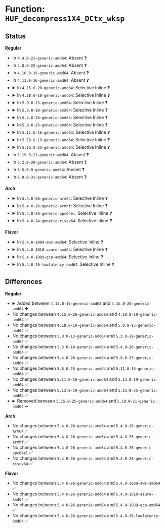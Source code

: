 # Function: <code>HUF_decompress1X4_DCtx_wksp</code>

## Status
<b>Regular</b>
<ul>
<li>
In <code>4.4.0-21-generic-amd64</code>: Absent ❓
</li>
<li>
In <code>4.8.0-22-generic-amd64</code>: Absent ❓
</li>
<li>
In <code>4.10.0-19-generic-amd64</code>: Absent ❓
</li>
<li>
In <code>4.13.0-16-generic-amd64</code>: Absent ❓
</li>
<li>
<details>
<summary>In <code>4.15.0-20-generic-amd64</code>: Selective Inline ❓</summary>

```c
size_t HUF_decompress1X4_DCtx_wksp(HUF_DTable * DCtx, void * dst, size_t dstSize, const void * cSrc, size_t cSrcSize, void * workspace, size_t workspaceSize)
```

```json
{
  "name": "HUF_decompress1X4_DCtx_wksp",
  "collision_type": "Unique Global",
  "inline_type": "Selective",
  "funcs": [
    {
      "addr": 18446744071583763541,
      "name": "HUF_decompress1X4_DCtx_wksp",
      "external": true,
      "loc": "lib/zstd/huf_decompress.c:692",
      "file": "lib/zstd/huf_decompress.c",
      "inline": "not declared, inlined",
      "caller_inline": [
        "lib/zstd/huf_decompress.c:HUF_decompress1X_DCtx_wksp"
      ],
      "caller_func": []
    }
  ],
  "symbols": [
    {
      "addr": 18446744071583760112,
      "name": "HUF_decompress1X4_DCtx_wksp",
      "section": ".text",
      "bind": "STB_GLOBAL",
      "size": 1217
    }
  ]
}
```
</details>
</li>
<li>
<details>
<summary>In <code>4.18.0-10-generic-amd64</code>: Selective Inline ❓</summary>

```c
size_t HUF_decompress1X4_DCtx_wksp(HUF_DTable * DCtx, void * dst, size_t dstSize, const void * cSrc, size_t cSrcSize, void * workspace, size_t workspaceSize)
```

```json
{
  "name": "HUF_decompress1X4_DCtx_wksp",
  "collision_type": "Unique Global",
  "inline_type": "Selective",
  "funcs": [
    {
      "addr": 18446744071583979232,
      "name": "HUF_decompress1X4_DCtx_wksp",
      "external": true,
      "loc": "lib/zstd/huf_decompress.c:692",
      "file": "lib/zstd/huf_decompress.c",
      "inline": "not declared, inlined",
      "caller_inline": [
        "lib/zstd/huf_decompress.c:HUF_decompress1X_DCtx_wksp"
      ],
      "caller_func": []
    }
  ],
  "symbols": [
    {
      "addr": 18446744071583977968,
      "name": "HUF_decompress1X4_DCtx_wksp",
      "section": ".text",
      "bind": "STB_GLOBAL",
      "size": 126
    }
  ]
}
```
</details>
</li>
<li>
<details>
<summary>In <code>5.0.0-13-generic-amd64</code>: Selective Inline ❓</summary>

```c
size_t HUF_decompress1X4_DCtx_wksp(HUF_DTable * DCtx, void * dst, size_t dstSize, const void * cSrc, size_t cSrcSize, void * workspace, size_t workspaceSize)
```

```json
{
  "name": "HUF_decompress1X4_DCtx_wksp",
  "collision_type": "Unique Global",
  "inline_type": "Selective",
  "funcs": [
    {
      "addr": 18446744071584060368,
      "name": "HUF_decompress1X4_DCtx_wksp",
      "external": true,
      "loc": "lib/zstd/huf_decompress.c:692",
      "file": "lib/zstd/huf_decompress.c",
      "inline": "not declared, inlined",
      "caller_inline": [
        "lib/zstd/huf_decompress.c:HUF_decompress1X_DCtx_wksp"
      ],
      "caller_func": []
    }
  ],
  "symbols": [
    {
      "addr": 18446744071584059104,
      "name": "HUF_decompress1X4_DCtx_wksp",
      "section": ".text",
      "bind": "STB_GLOBAL",
      "size": 126
    }
  ]
}
```
</details>
</li>
<li>
<details>
<summary>In <code>5.3.0-18-generic-amd64</code>: Selective Inline ❓</summary>

```c
size_t HUF_decompress1X4_DCtx_wksp(HUF_DTable * DCtx, void * dst, size_t dstSize, const void * cSrc, size_t cSrcSize, void * workspace, size_t workspaceSize)
```

```json
{
  "name": "HUF_decompress1X4_DCtx_wksp",
  "collision_type": "Unique Global",
  "inline_type": "Selective",
  "funcs": [
    {
      "addr": 18446744071584246296,
      "name": "HUF_decompress1X4_DCtx_wksp",
      "external": true,
      "loc": "lib/zstd/huf_decompress.c:692",
      "file": "lib/zstd/huf_decompress.c",
      "inline": "not declared, inlined",
      "caller_inline": [
        "lib/zstd/huf_decompress.c:HUF_decompress1X_DCtx_wksp"
      ],
      "caller_func": []
    }
  ],
  "symbols": [
    {
      "addr": 18446744071584244960,
      "name": "HUF_decompress1X4_DCtx_wksp",
      "section": ".text",
      "bind": "STB_GLOBAL",
      "size": 126
    }
  ]
}
```
</details>
</li>
<li>
<details>
<summary>In <code>5.4.0-26-generic-amd64</code>: Selective Inline ❓</summary>

```c
size_t HUF_decompress1X4_DCtx_wksp(HUF_DTable * DCtx, void * dst, size_t dstSize, const void * cSrc, size_t cSrcSize, void * workspace, size_t workspaceSize)
```

```json
{
  "name": "HUF_decompress1X4_DCtx_wksp",
  "collision_type": "Unique Global",
  "inline_type": "Selective",
  "funcs": [
    {
      "addr": 18446744071584381096,
      "name": "HUF_decompress1X4_DCtx_wksp",
      "external": true,
      "loc": "lib/zstd/huf_decompress.c:692",
      "file": "lib/zstd/huf_decompress.c",
      "inline": "not declared, inlined",
      "caller_inline": [
        "lib/zstd/huf_decompress.c:HUF_decompress1X_DCtx_wksp"
      ],
      "caller_func": []
    }
  ],
  "symbols": [
    {
      "addr": 18446744071584379760,
      "name": "HUF_decompress1X4_DCtx_wksp",
      "section": ".text",
      "bind": "STB_GLOBAL",
      "size": 126
    }
  ]
}
```
</details>
</li>
<li>
<details>
<summary>In <code>5.8.0-25-generic-amd64</code>: Selective Inline ❓</summary>

```c
size_t HUF_decompress1X4_DCtx_wksp(HUF_DTable * DCtx, void * dst, size_t dstSize, const void * cSrc, size_t cSrcSize, void * workspace, size_t workspaceSize)
```

```json
{
  "name": "HUF_decompress1X4_DCtx_wksp",
  "collision_type": "Unique Global",
  "inline_type": "Selective",
  "funcs": [
    {
      "addr": 18446744071584952776,
      "name": "HUF_decompress1X4_DCtx_wksp",
      "external": true,
      "loc": "lib/zstd/huf_decompress.c:692",
      "file": "lib/zstd/huf_decompress.c",
      "inline": "not declared, inlined",
      "caller_inline": [
        "lib/zstd/huf_decompress.c:HUF_decompress1X_DCtx_wksp"
      ],
      "caller_func": []
    }
  ],
  "symbols": [
    {
      "addr": 18446744071584951440,
      "name": "HUF_decompress1X4_DCtx_wksp",
      "section": ".text",
      "bind": "STB_GLOBAL",
      "size": 126
    }
  ]
}
```
</details>
</li>
<li>
<details>
<summary>In <code>5.11.0-16-generic-amd64</code>: Selective Inline ❓</summary>

```c
size_t HUF_decompress1X4_DCtx_wksp(HUF_DTable * DCtx, void * dst, size_t dstSize, const void * cSrc, size_t cSrcSize, void * workspace, size_t workspaceSize)
```

```json
{
  "name": "HUF_decompress1X4_DCtx_wksp",
  "collision_type": "Unique Global",
  "inline_type": "Selective",
  "funcs": [
    {
      "addr": 18446744071585074701,
      "name": "HUF_decompress1X4_DCtx_wksp",
      "external": true,
      "loc": "lib/zstd/huf_decompress.c:692",
      "file": "lib/zstd/huf_decompress.c",
      "inline": "not declared, inlined",
      "caller_inline": [
        "lib/zstd/huf_decompress.c:HUF_decompress1X_DCtx_wksp"
      ],
      "caller_func": []
    }
  ],
  "symbols": [
    {
      "addr": 18446744071585073296,
      "name": "HUF_decompress1X4_DCtx_wksp",
      "section": ".text",
      "bind": "STB_GLOBAL",
      "size": 131
    }
  ]
}
```
</details>
</li>
<li>
<details>
<summary>In <code>5.13.0-19-generic-amd64</code>: Selective Inline ❓</summary>

```c
size_t HUF_decompress1X4_DCtx_wksp(HUF_DTable * DCtx, void * dst, size_t dstSize, const void * cSrc, size_t cSrcSize, void * workspace, size_t workspaceSize)
```

```json
{
  "name": "HUF_decompress1X4_DCtx_wksp",
  "collision_type": "Unique Global",
  "inline_type": "Selective",
  "funcs": [
    {
      "addr": 18446744071584949981,
      "name": "HUF_decompress1X4_DCtx_wksp",
      "external": true,
      "loc": "lib/zstd/huf_decompress.c:692",
      "file": "lib/zstd/huf_decompress.c",
      "inline": "not declared, inlined",
      "caller_inline": [
        "lib/zstd/huf_decompress.c:HUF_decompress1X_DCtx_wksp"
      ],
      "caller_func": []
    }
  ],
  "symbols": [
    {
      "addr": 18446744071584948560,
      "name": "HUF_decompress1X4_DCtx_wksp",
      "section": ".text",
      "bind": "STB_GLOBAL",
      "size": 131
    }
  ]
}
```
</details>
</li>
<li>
<details>
<summary>In <code>5.15.0-25-generic-amd64</code>: Selective Inline ❓</summary>

```c
size_t HUF_decompress1X4_DCtx_wksp(HUF_DTable * DCtx, void * dst, size_t dstSize, const void * cSrc, size_t cSrcSize, void * workspace, size_t workspaceSize)
```

```json
{
  "name": "HUF_decompress1X4_DCtx_wksp",
  "collision_type": "Unique Global",
  "inline_type": "Selective",
  "funcs": [
    {
      "addr": 18446744071585386755,
      "name": "HUF_decompress1X4_DCtx_wksp",
      "external": true,
      "loc": "lib/zstd/huf_decompress.c:692",
      "file": "lib/zstd/huf_decompress.c",
      "inline": "not declared, inlined",
      "caller_inline": [
        "lib/zstd/huf_decompress.c:HUF_decompress1X_DCtx_wksp"
      ],
      "caller_func": []
    }
  ],
  "symbols": [
    {
      "addr": 18446744071585384624,
      "name": "HUF_decompress1X4_DCtx_wksp",
      "section": ".text",
      "bind": "STB_GLOBAL",
      "size": 131
    }
  ]
}
```
</details>
</li>
<li>
In <code>5.19.0-21-generic-amd64</code>: Absent ❓
</li>
<li>
In <code>6.2.0-20-generic-amd64</code>: Absent ❓
</li>
<li>
In <code>6.5.0-9-generic-amd64</code>: Absent ❓
</li>
<li>
In <code>6.8.0-31-generic-amd64</code>: Absent ❓
</li>
</ul>
<b>Arch</b>
<ul>
<li>
<details>
<summary>In <code>5.4.0-26-generic-arm64</code>: Selective Inline ❓</summary>

```c
size_t HUF_decompress1X4_DCtx_wksp(HUF_DTable * DCtx, void * dst, size_t dstSize, const void * cSrc, size_t cSrcSize, void * workspace, size_t workspaceSize)
```

```json
{
  "name": "HUF_decompress1X4_DCtx_wksp",
  "collision_type": "Unique Global",
  "inline_type": "Selective",
  "funcs": [
    {
      "addr": 18446603336496266004,
      "name": "HUF_decompress1X4_DCtx_wksp",
      "external": true,
      "loc": "lib/zstd/huf_decompress.c:692",
      "file": "lib/zstd/huf_decompress.c",
      "inline": "not declared, inlined",
      "caller_inline": [
        "lib/zstd/huf_decompress.c:HUF_decompress1X_DCtx_wksp"
      ],
      "caller_func": []
    }
  ],
  "symbols": [
    {
      "addr": 18446603336496264408,
      "name": "HUF_decompress1X4_DCtx_wksp",
      "section": ".text",
      "bind": "STB_GLOBAL",
      "size": 160
    }
  ]
}
```
</details>
</li>
<li>
<details>
<summary>In <code>5.4.0-26-generic-armhf</code>: Selective Inline ❓</summary>

```c
size_t HUF_decompress1X4_DCtx_wksp(HUF_DTable * DCtx, void * dst, size_t dstSize, const void * cSrc, size_t cSrcSize, void * workspace, size_t workspaceSize)
```

```json
{
  "name": "HUF_decompress1X4_DCtx_wksp",
  "collision_type": "Unique Global",
  "inline_type": "Selective",
  "funcs": [
    {
      "addr": 3229608776,
      "name": "HUF_decompress1X4_DCtx_wksp",
      "external": true,
      "loc": "lib/zstd/huf_decompress.c:692",
      "file": "lib/zstd/huf_decompress.c",
      "inline": "not declared, inlined",
      "caller_inline": [
        "lib/zstd/huf_decompress.c:HUF_decompress1X_DCtx_wksp"
      ],
      "caller_func": []
    }
  ],
  "symbols": [
    {
      "addr": 3229607320,
      "name": "HUF_decompress1X4_DCtx_wksp",
      "section": ".text",
      "bind": "STB_GLOBAL",
      "size": 128
    }
  ]
}
```
</details>
</li>
<li>
<details>
<summary>In <code>5.4.0-26-generic-ppc64el</code>: Selective Inline ❓</summary>

```c
size_t HUF_decompress1X4_DCtx_wksp(HUF_DTable * DCtx, void * dst, size_t dstSize, const void * cSrc, size_t cSrcSize, void * workspace, size_t workspaceSize)
```

```json
{
  "name": "HUF_decompress1X4_DCtx_wksp",
  "collision_type": "Unique Global",
  "inline_type": "Selective",
  "funcs": [
    {
      "addr": 13835058055290565676,
      "name": "HUF_decompress1X4_DCtx_wksp",
      "external": true,
      "loc": "lib/zstd/huf_decompress.c:692",
      "file": "lib/zstd/huf_decompress.c",
      "inline": "not declared, inlined",
      "caller_inline": [
        "lib/zstd/huf_decompress.c:HUF_decompress1X_DCtx_wksp"
      ],
      "caller_func": []
    }
  ],
  "symbols": [
    {
      "addr": 13835058055290563568,
      "name": "HUF_decompress1X4_DCtx_wksp",
      "section": ".text",
      "bind": "STB_GLOBAL",
      "size": 224
    }
  ]
}
```
</details>
</li>
<li>
<details>
<summary>In <code>5.4.0-24-generic-riscv64</code>: Selective Inline ❓</summary>

```c
size_t HUF_decompress1X4_DCtx_wksp(HUF_DTable * DCtx, void * dst, size_t dstSize, const void * cSrc, size_t cSrcSize, void * workspace, size_t workspaceSize)
```

```json
{
  "name": "HUF_decompress1X4_DCtx_wksp",
  "collision_type": "Unique Global",
  "inline_type": "Selective",
  "funcs": [
    {
      "addr": 18446743936275322464,
      "name": "HUF_decompress1X4_DCtx_wksp",
      "external": true,
      "loc": "lib/zstd/huf_decompress.c:692",
      "file": "lib/zstd/huf_decompress.c",
      "inline": "not declared, inlined",
      "caller_inline": [
        "lib/zstd/huf_decompress.c:HUF_decompress1X_DCtx_wksp"
      ],
      "caller_func": []
    }
  ],
  "symbols": [
    {
      "addr": 18446743936275321184,
      "name": "HUF_decompress1X4_DCtx_wksp",
      "section": ".text",
      "bind": "STB_GLOBAL",
      "size": 116
    }
  ]
}
```
</details>
</li>
</ul>
<b>Flavor</b>
<ul>
<li>
<details>
<summary>In <code>5.4.0-1009-aws-amd64</code>: Selective Inline ❓</summary>

```c
size_t HUF_decompress1X4_DCtx_wksp(HUF_DTable * DCtx, void * dst, size_t dstSize, const void * cSrc, size_t cSrcSize, void * workspace, size_t workspaceSize)
```

```json
{
  "name": "HUF_decompress1X4_DCtx_wksp",
  "collision_type": "Unique Global",
  "inline_type": "Selective",
  "funcs": [
    {
      "addr": 18446744071584349832,
      "name": "HUF_decompress1X4_DCtx_wksp",
      "external": true,
      "loc": "lib/zstd/huf_decompress.c:692",
      "file": "lib/zstd/huf_decompress.c",
      "inline": "not declared, inlined",
      "caller_inline": [
        "lib/zstd/huf_decompress.c:HUF_decompress1X_DCtx_wksp"
      ],
      "caller_func": []
    }
  ],
  "symbols": [
    {
      "addr": 18446744071584348496,
      "name": "HUF_decompress1X4_DCtx_wksp",
      "section": ".text",
      "bind": "STB_GLOBAL",
      "size": 126
    }
  ]
}
```
</details>
</li>
<li>
<details>
<summary>In <code>5.4.0-1010-azure-amd64</code>: Selective Inline ❓</summary>

```c
size_t HUF_decompress1X4_DCtx_wksp(HUF_DTable * DCtx, void * dst, size_t dstSize, const void * cSrc, size_t cSrcSize, void * workspace, size_t workspaceSize)
```

```json
{
  "name": "HUF_decompress1X4_DCtx_wksp",
  "collision_type": "Unique Global",
  "inline_type": "Selective",
  "funcs": [
    {
      "addr": 18446744071584285032,
      "name": "HUF_decompress1X4_DCtx_wksp",
      "external": true,
      "loc": "lib/zstd/huf_decompress.c:692",
      "file": "lib/zstd/huf_decompress.c",
      "inline": "not declared, inlined",
      "caller_inline": [
        "lib/zstd/huf_decompress.c:HUF_decompress1X_DCtx_wksp"
      ],
      "caller_func": []
    }
  ],
  "symbols": [
    {
      "addr": 18446744071584283696,
      "name": "HUF_decompress1X4_DCtx_wksp",
      "section": ".text",
      "bind": "STB_GLOBAL",
      "size": 126
    }
  ]
}
```
</details>
</li>
<li>
<details>
<summary>In <code>5.4.0-1009-gcp-amd64</code>: Selective Inline ❓</summary>

```c
size_t HUF_decompress1X4_DCtx_wksp(HUF_DTable * DCtx, void * dst, size_t dstSize, const void * cSrc, size_t cSrcSize, void * workspace, size_t workspaceSize)
```

```json
{
  "name": "HUF_decompress1X4_DCtx_wksp",
  "collision_type": "Unique Global",
  "inline_type": "Selective",
  "funcs": [
    {
      "addr": 18446744071584332744,
      "name": "HUF_decompress1X4_DCtx_wksp",
      "external": true,
      "loc": "lib/zstd/huf_decompress.c:692",
      "file": "lib/zstd/huf_decompress.c",
      "inline": "not declared, inlined",
      "caller_inline": [
        "lib/zstd/huf_decompress.c:HUF_decompress1X_DCtx_wksp"
      ],
      "caller_func": []
    }
  ],
  "symbols": [
    {
      "addr": 18446744071584331408,
      "name": "HUF_decompress1X4_DCtx_wksp",
      "section": ".text",
      "bind": "STB_GLOBAL",
      "size": 126
    }
  ]
}
```
</details>
</li>
<li>
<details>
<summary>In <code>5.4.0-26-lowlatency-amd64</code>: Selective Inline ❓</summary>

```c
size_t HUF_decompress1X4_DCtx_wksp(HUF_DTable * DCtx, void * dst, size_t dstSize, const void * cSrc, size_t cSrcSize, void * workspace, size_t workspaceSize)
```

```json
{
  "name": "HUF_decompress1X4_DCtx_wksp",
  "collision_type": "Unique Global",
  "inline_type": "Selective",
  "funcs": [
    {
      "addr": 18446744071584438776,
      "name": "HUF_decompress1X4_DCtx_wksp",
      "external": true,
      "loc": "lib/zstd/huf_decompress.c:692",
      "file": "lib/zstd/huf_decompress.c",
      "inline": "not declared, inlined",
      "caller_inline": [
        "lib/zstd/huf_decompress.c:HUF_decompress1X_DCtx_wksp"
      ],
      "caller_func": []
    }
  ],
  "symbols": [
    {
      "addr": 18446744071584437440,
      "name": "HUF_decompress1X4_DCtx_wksp",
      "section": ".text",
      "bind": "STB_GLOBAL",
      "size": 126
    }
  ]
}
```
</details>
</li>
</ul>

## Differences
<b>Regular</b>
<ul>
<li>
<details>
<summary>Added between <code>4.13.0-16-generic-amd64</code> and <code>4.15.0-20-generic-amd64</code> ➕</summary>

```c
size_t HUF_decompress1X4_DCtx_wksp(HUF_DTable * DCtx, void * dst, size_t dstSize, const void * cSrc, size_t cSrcSize, void * workspace, size_t workspaceSize)
```
</details>
</li>
<li>
No changes between <code>4.15.0-20-generic-amd64</code> and <code>4.18.0-10-generic-amd64</code> ✅
</li>
<li>
No changes between <code>4.18.0-10-generic-amd64</code> and <code>5.0.0-13-generic-amd64</code> ✅
</li>
<li>
No changes between <code>5.0.0-13-generic-amd64</code> and <code>5.3.0-18-generic-amd64</code> ✅
</li>
<li>
No changes between <code>5.3.0-18-generic-amd64</code> and <code>5.4.0-26-generic-amd64</code> ✅
</li>
<li>
No changes between <code>5.4.0-26-generic-amd64</code> and <code>5.8.0-25-generic-amd64</code> ✅
</li>
<li>
No changes between <code>5.8.0-25-generic-amd64</code> and <code>5.11.0-16-generic-amd64</code> ✅
</li>
<li>
No changes between <code>5.11.0-16-generic-amd64</code> and <code>5.13.0-19-generic-amd64</code> ✅
</li>
<li>
No changes between <code>5.13.0-19-generic-amd64</code> and <code>5.15.0-25-generic-amd64</code> ✅
</li>
<li>
<details>
<summary>Removed between <code>5.15.0-25-generic-amd64</code> and <code>5.19.0-21-generic-amd64</code> ➖</summary>

```c
size_t HUF_decompress1X4_DCtx_wksp(HUF_DTable * DCtx, void * dst, size_t dstSize, const void * cSrc, size_t cSrcSize, void * workspace, size_t workspaceSize)
```
</details>
</li>
</ul>
<b>Arch</b>
<ul>
<li>
No changes between <code>5.4.0-26-generic-amd64</code> and <code>5.4.0-26-generic-arm64</code> ✅
</li>
<li>
No changes between <code>5.4.0-26-generic-amd64</code> and <code>5.4.0-26-generic-armhf</code> ✅
</li>
<li>
No changes between <code>5.4.0-26-generic-amd64</code> and <code>5.4.0-26-generic-ppc64el</code> ✅
</li>
<li>
No changes between <code>5.4.0-26-generic-amd64</code> and <code>5.4.0-24-generic-riscv64</code> ✅
</li>
</ul>
<b>Flavor</b>
<ul>
<li>
No changes between <code>5.4.0-26-generic-amd64</code> and <code>5.4.0-1009-aws-amd64</code> ✅
</li>
<li>
No changes between <code>5.4.0-26-generic-amd64</code> and <code>5.4.0-1010-azure-amd64</code> ✅
</li>
<li>
No changes between <code>5.4.0-26-generic-amd64</code> and <code>5.4.0-1009-gcp-amd64</code> ✅
</li>
<li>
No changes between <code>5.4.0-26-generic-amd64</code> and <code>5.4.0-26-lowlatency-amd64</code> ✅
</li>
</ul>
